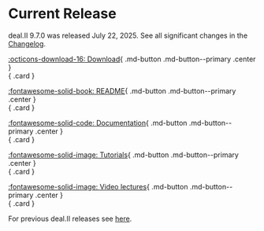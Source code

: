 Current Release
===============

deal.II 9.7.0 was released July 22, 2025.
See all significant changes in the [Changelog](https://dealii.org/current/doxygen/deal.II/changes_between_9_6_0_and_9_7_0.html).

<div class="grid" markdown>

[:octicons-download-16: Download](download.md){ .md-button .md-button--primary .center }<br>
{ .card }

[:fontawesome-solid-book: README](https://dealii.org/current/readme.html){ .md-button .md-button--primary .center }<br>
{ .card }

[:fontawesome-solid-code: Documentation](https://dealii.org/current/index.html){ .md-button .md-button--primary .center }<br>
{ .card }

[:fontawesome-solid-image: Tutorials](https://dealii.org/current/doxygen/deal.II/Tutorial.html){ .md-button .md-button--primary .center }<br>
{ .card }

[:fontawesome-solid-image: Video lectures](https://www.math.colostate.edu/~bangerth/videos.html){ .md-button .md-button--primary .center }<br>
{ .card }


</div>

For previous deal.II releases see [here](./older_releases.md).
